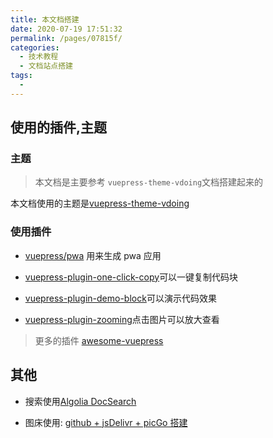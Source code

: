 ```yaml
---
title: 本文档搭建
date: 2020-07-19 17:51:32
permalink: /pages/07815f/
categories:
  - 技术教程
  - 文档站点搭建
tags:
  -
---
```


## 使用的插件,主题

### 主题

> 本文档是主要参考 `vuepress-theme-vdoing`文档搭建起来的

本文档使用的主题是[vuepress-theme-vdoing](https://github.com/xugaoyi/vuepress-theme-vdoing)

### 使用插件

- [vuepress/pwa](https://vuepress.vuejs.org/zh/plugin/official/plugin-pwa.html#%E5%AE%89%E8%A3%85)
  用来生成 pwa 应用

- [vuepress-plugin-one-click-copy](https://github.com/vxhly/vuepress-plugin-one-click-copy)可以一键复制代码块
- [vuepress-plugin-demo-block](https://github.com/xiguaxigua/vuepress-plugin-demo-block#readme)可以演示代码效果
- [vuepress-plugin-zooming](https://github.com/vuepress/vuepress-plugin-zooming)点击图片可以放大查看

> 更多的插件 [awesome-vuepress](https://github.com/vuepressjs/awesome-vuepress)

## 其他

- 搜索使用[Algolia DocSearch](https://docsearch.algolia.com/)

- 图床使用: [github + jsDelivr + picGo 搭建](/pages/cc8225/)
